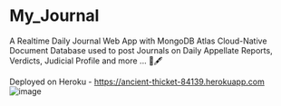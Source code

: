 # My_Journal
A Realtime Daily Journal Web App with MongoDB Atlas  Cloud-Native Document Database used to post Journals on Daily  Appellate Reports, Verdicts, Judicial Profile and more ... 📰🖋

Deployed on Heroku - https://ancient-thicket-84139.herokuapp.com
<Preview>
![image](https://user-images.githubusercontent.com/74758376/146640509-311826a0-087f-466c-83d2-6fb70a30831f.png)
